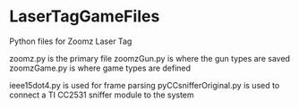 # LaserTagGameFiles
Python files for Zoomz Laser Tag 

zoomz.py is the primary file
zoomzGun.py is where the gun types are saved
zoomzGame.py is where game types are defined

ieee15dot4.py is used for frame parsing
pyCCsnifferOriginal.py is used to connect a TI CC2531 sniffer module to the system
